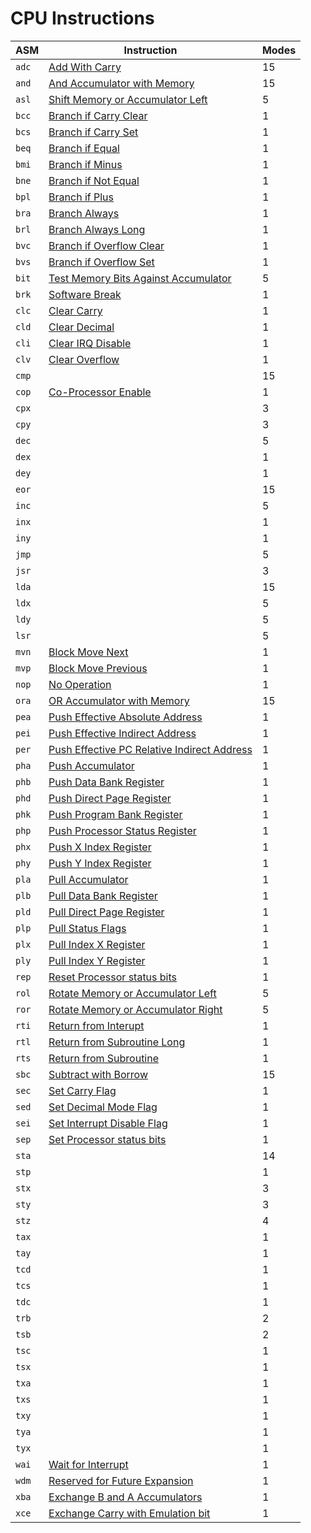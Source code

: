 
# CPU Instructions

| ASM   | Instruction                                              | Modes |
|-------|----------------------------------------------------------|-------|
| `adc` | [Add With Carry](./adc#readme)                           | 15    |
| `and` | [And Accumulator with Memory](./and#readme)              | 15    |
| `asl` | [Shift Memory or Accumulator Left](./asl#readme)         | 5     |
| `bcc` | [Branch if Carry Clear](./b__#bcc)                       | 1     |
| `bcs` | [Branch if Carry Set](./b__#bcs)                         | 1     |
| `beq` | [Branch if Equal](./b__#beq)                             | 1     |
| `bmi` | [Branch if Minus](./b__#bmi)                             | 1     |
| `bne` | [Branch if Not Equal](./b__#bne)                         | 1     |
| `bpl` | [Branch if Plus](./b__#bpl)                              | 1     |
| `bra` | [Branch Always](./b__#bra)                               | 1     |
| `brl` | [Branch Always Long](./b__#brl)                          | 1     |
| `bvc` | [Branch if Overflow Clear](./b__#bvc)                    | 1     |
| `bvs` | [Branch if Overflow Set](./b__#bvs)                      | 1     |
| `bit` | [Test Memory Bits Against Accumulator](./bit#readme)     | 5     |
| `brk` | [Software Break](./brk#readme)                           | 1     |
| `clc` | [Clear Carry](./cl_#clc)                                 | 1     |
| `cld` | [Clear Decimal](./cl_#cld)                               | 1     |
| `cli` | [Clear IRQ Disable](./cl_#cli)                           | 1     |
| `clv` | [Clear Overflow](./cl_#clv)                              | 1     |
| `cmp` |                                                          | 15    |
| `cop` | [Co-Processor Enable](./cop#readme)                      | 1     |
| `cpx` |                                                          | 3     |
| `cpy` |                                                          | 3     |
| `dec` |                                                          | 5     |
| `dex` |                                                          | 1     |
| `dey` |                                                          | 1     |
| `eor` |                                                          | 15    |
| `inc` |                                                          | 5     |
| `inx` |                                                          | 1     |
| `iny` |                                                          | 1     |
| `jmp` |                                                          | 5     |
| `jsr` |                                                          | 3     |
| `lda` |                                                          | 15    |
| `ldx` |                                                          | 5     |
| `ldy` |                                                          | 5     |
| `lsr` |                                                          | 5     |
| `mvn` | [Block Move Next](./mv_#mvn)                             | 1     |
| `mvp` | [Block Move Previous](./mv_#mvp)                         | 1     |
| `nop` | [No Operation](./nop#readme)                             | 1     |
| `ora` | [OR Accumulator with Memory](./ora#readme)               | 15    |
| `pea` | [Push Effective Absolute Address](./ph_#pea)             | 1     |
| `pei` | [Push Effective Indirect Address](./ph_#pei)             | 1     |
| `per` | [Push Effective PC Relative Indirect Address](./ph_#per) | 1     |
| `pha` | [Push Accumulator](./ph_#pha)                            | 1     |
| `phb` | [Push Data Bank Register](./ph_#phb)                     | 1     |
| `phd` | [Push Direct Page Register](./ph_#phd)                   | 1     |
| `phk` | [Push Program Bank Register](./ph_#phk)                  | 1     |
| `php` | [Push Processor Status Register](./ph_#php)              | 1     |
| `phx` | [Push X Index Register](./ph_#phx)                       | 1     |
| `phy` | [Push Y Index Register](./ph_#phy)                       | 1     |
| `pla` | [Pull Accumulator](./pl_#pla)                            | 1     |
| `plb` | [Pull Data Bank Register](./pl_#plb)                     | 1     |
| `pld` | [Pull Direct Page Register](./pl_#pld)                   | 1     |
| `plp` | [Pull Status Flags](./pl_#plp)                           | 1     |
| `plx` | [Pull Index X Register](./pl_#plx)                       | 1     |
| `ply` | [Pull Index Y Register](./pl_#ply)                       | 1     |
| `rep` | [Reset Processor status bits](./rep#readme)              | 1     |
| `rol` | [Rotate Memory or Accumulator Left](./rol#readme)        | 5     |
| `ror` | [Rotate Memory or Accumulator Right](./ror#readme)       | 5     |
| `rti` | [Return from Interupt](./rt_#rti)                        | 1     |
| `rtl` | [Return from Subroutine Long](./rt_#rtl)                 | 1     |
| `rts` | [Return from Subroutine](./rt_#rts)                      | 1     |
| `sbc` | [Subtract with Borrow](./sbc)                            | 15    |
| `sec` | [Set Carry Flag](./se_#sec)                              | 1     |
| `sed` | [Set Decimal Mode Flag](./se_#sed)                       | 1     |
| `sei` | [Set Interrupt Disable Flag](./se_#sei)                  | 1     |
| `sep` | [Set Processor status bits](./se_#sep)                   | 1     |
| `sta` |                                                          | 14    |
| `stp` |                                                          | 1     |
| `stx` |                                                          | 3     |
| `sty` |                                                          | 3     |
| `stz` |                                                          | 4     |
| `tax` |                                                          | 1     |
| `tay` |                                                          | 1     |
| `tcd` |                                                          | 1     |
| `tcs` |                                                          | 1     |
| `tdc` |                                                          | 1     |
| `trb` |                                                          | 2     |
| `tsb` |                                                          | 2     |
| `tsc` |                                                          | 1     |
| `tsx` |                                                          | 1     |
| `txa` |                                                          | 1     |
| `txs` |                                                          | 1     |
| `txy` |                                                          | 1     |
| `tya` |                                                          | 1     |
| `tyx` |                                                          | 1     |
| `wai` | [Wait for Interrupt](./wai#readme)                       | 1     |
| `wdm` | [Reserved for Future Expansion](./wdm#readme)            | 1     |
| `xba` | [Exchange B and A Accumulators](./xba#readme)            | 1     |
| `xce` | [Exchange Carry with Emulation bit](./xce#readme)        | 1     |
